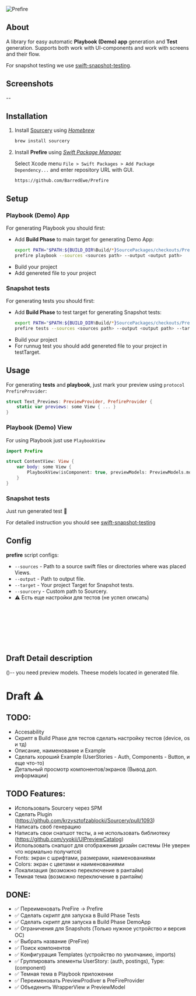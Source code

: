 ![Prefire](https://i.postimg.cc/BQWJZPJs/Frame-16.jpg)

## About

A library for easy automatic **Playbook (Demo) app** generation and **Test** generation. Supports both work with UI-components and work with screens and their flow.

For snapshot testing we use [swift-snapshot-testing](https://github.com/pointfreeco/swift-snapshot-testing).

## Screenshots

--

## Installation

1. Install [Sourcery](https://github.com/krzysztofzablocki/Sourcery) using _[Homebrew](https://brew.sh)_
    ```bash
    brew install sourcery
    ```
2. Install **Prefire** using _[Swift Package Manager](https://developer.apple.com/documentation/xcode/adding_package_dependencies_to_your_app)_

    Select Xcode menu `File > Swift Packages > Add Package Dependency...` and enter repository URL with GUI.
    ```
    https://github.com/BarredEwe/Prefire
    ```

## Setup

### **Playbook (Demo) App**
For generating Playbook you should first:
 - Add **Build Phase** to main target for generating Demo App:
    ```bash
    export PATH="$PATH:${BUILD_DIR%Build/*}SourcePackages/checkouts/PreFire"
    prefire playbook --sources <sources path> --output <output path>
    ```
- Build your project
- Add genereted file to your project

### **Snapshot tests**
For generating tests you should first:
- Add **Build Phase** to test target for generating Snapshot tests:
    ```bash
    export PATH="$PATH:${BUILD_DIR%Build/*}SourcePackages/checkouts/PreFire"
    prefire tests --sources <sources path> --output <output path> --target <test target>
    ```
- Build your project
- For runnug test you should add genereted file to your project in testTarget.

## Usage
For generating **tests** and **playbook**, just mark your preview using `protocol PrefireProvider`:
```swift
struct Text_Previews: PreviewProvider, PrefireProvider {
    static var previews: some View { ... }
}
```

### **Playbook (Demo) View**
For using Playbook just use `PlaybookView`

```swift
import Prefire 

struct ContentView: View {
    var body: some View {
        PlaybookView(isComponent: true, previewModels: PreviewModels.models)
    }
}
```

### **Snapshot tests**
Just run generated test 🚀

For detailed instruction you should see [swift-snapshot-testing](https://github.com/pointfreeco/swift-snapshot-testing)

## Config
**prefire** script configs:
- `--sources` - Path to a source swift files or directories where was placed Views. 
- `--output` - Path to output file.
- `--target` - Your project Target for Snapshot tests.
- `--sourcery` - Custom path to Sourcery.
- ⚠️ Есть еще настройки для тестов (не успел описать) 


<br><br/>
<br><br/>
<br><br/>

## Draft Detail description
()-- you need preview models. Theese models located in generated file.

# Draft ⚠️
## TODO: 
- Accesability
- Скрипт в Build Phase для тестов сделать настройку тестов (device, os и тд)
- Описание, наименование и Example
- Сделать хороший Example (UserStories - Auth, Components - Button, и еще что-то)
- Детальный просмотр компонентов/экранов (Вывод доп. информации)

## TODO Features:
- Использовать Sourcery через SPM
- Сделать Plugin (https://github.com/krzysztofzablocki/Sourcery/pull/1093)
- Написать своб генерацию
- Написать свои снапшот тесты, а не использовать библиотеку (https://github.com/yyokii/UIPreviewCatalog)
- Использовать снапшот для отображения дизайн системы (Не уверен что нормально получится)  
- Fonts: экран с шрифтами, размерами, наименованиями
- Colors: экран с цветами и наименованиями
- Локализация (возможно переключение в рантайм)
- Темная тема (возможно переключение в рантайм)

## DONE:
- ✅ Переименовать PreFire -> Prefire
- ✅ Cделать скрипт для запуска в Build Phase Tests
- ✅ Сделать скрипт для запуска в Build Phase DemoApp
- ✅ Ограничения для Snapshots (Только нужное устройство и версия ОС)
- ✅ Выбрать название (PreFire)
- ✅ Поиск компонентов
- ✅ Конфигурация Templates (устройство по умолчанию, imports)
- ✅ Группировать элементы UserStory: (auth, postings), Type: (component)
- ✅ Темная тема в Playbook приложении
- ✅ Переименовать PreviewProdiver в PreFireProvider
- ✅ Объеденить WrapperView и PreviewModel
